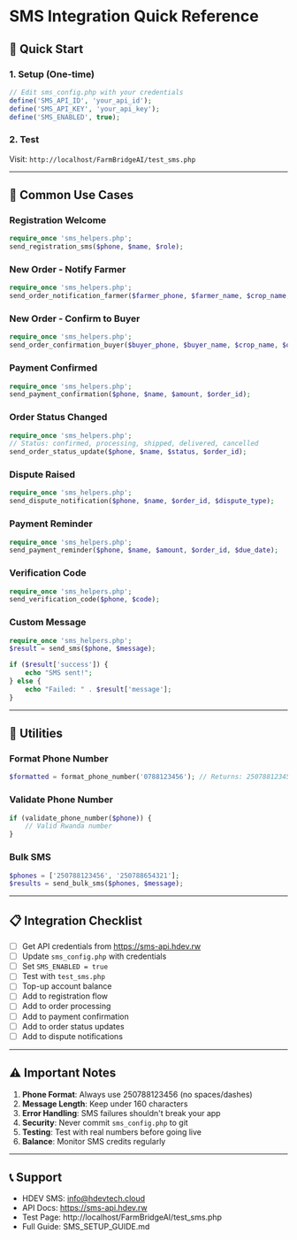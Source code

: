 # SMS Integration Quick Reference

## 🚀 Quick Start

### 1. Setup (One-time)
```php
// Edit sms_config.php with your credentials
define('SMS_API_ID', 'your_api_id');
define('SMS_API_KEY', 'your_api_key');
define('SMS_ENABLED', true);
```

### 2. Test
Visit: `http://localhost/FarmBridgeAI/test_sms.php`

---

## 📱 Common Use Cases

### Registration Welcome
```php
require_once 'sms_helpers.php';
send_registration_sms($phone, $name, $role);
```

### New Order - Notify Farmer
```php
require_once 'sms_helpers.php';
send_order_notification_farmer($farmer_phone, $farmer_name, $crop_name, $quantity, $order_id);
```

### New Order - Confirm to Buyer
```php
require_once 'sms_helpers.php';
send_order_confirmation_buyer($buyer_phone, $buyer_name, $crop_name, $quantity, $order_id);
```

### Payment Confirmed
```php
require_once 'sms_helpers.php';
send_payment_confirmation($phone, $name, $amount, $order_id);
```

### Order Status Changed
```php
require_once 'sms_helpers.php';
// Status: confirmed, processing, shipped, delivered, cancelled
send_order_status_update($phone, $name, $status, $order_id);
```

### Dispute Raised
```php
require_once 'sms_helpers.php';
send_dispute_notification($phone, $name, $order_id, $dispute_type);
```

### Payment Reminder
```php
require_once 'sms_helpers.php';
send_payment_reminder($phone, $name, $amount, $order_id, $due_date);
```

### Verification Code
```php
require_once 'sms_helpers.php';
send_verification_code($phone, $code);
```

### Custom Message
```php
require_once 'sms_helpers.php';
$result = send_sms($phone, $message);

if ($result['success']) {
    echo "SMS sent!";
} else {
    echo "Failed: " . $result['message'];
}
```

---

## 🔧 Utilities

### Format Phone Number
```php
$formatted = format_phone_number('0788123456'); // Returns: 250788123456
```

### Validate Phone Number
```php
if (validate_phone_number($phone)) {
    // Valid Rwanda number
}
```

### Bulk SMS
```php
$phones = ['250788123456', '250788654321'];
$results = send_bulk_sms($phones, $message);
```

---

## 📋 Integration Checklist

- [ ] Get API credentials from https://sms-api.hdev.rw
- [ ] Update `sms_config.php` with credentials
- [ ] Set `SMS_ENABLED = true`
- [ ] Test with `test_sms.php`
- [ ] Top-up account balance
- [ ] Add to registration flow
- [ ] Add to order processing
- [ ] Add to payment confirmation
- [ ] Add to order status updates
- [ ] Add to dispute notifications

---

## ⚠️ Important Notes

1. **Phone Format**: Always use 250788123456 (no spaces/dashes)
2. **Message Length**: Keep under 160 characters
3. **Error Handling**: SMS failures shouldn't break your app
4. **Security**: Never commit `sms_config.php` to git
5. **Testing**: Test with real numbers before going live
6. **Balance**: Monitor SMS credits regularly

---

## 📞 Support

- HDEV SMS: info@hdevtech.cloud
- API Docs: https://sms-api.hdev.rw
- Test Page: http://localhost/FarmBridgeAI/test_sms.php
- Full Guide: SMS_SETUP_GUIDE.md

